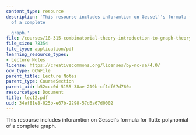 ```yaml
---
content_type: resource
description: 'This resourse includes inforamtion on Gessel''s formula for Tutte polynomial
  of a complete

  graph.'
file: /courses/18-315-combinatorial-theory-introduction-to-graph-theory-extremal-and-enumerative-combinatorics-spring-2005/34ef81e8025be67b229857d6a67d0002_lec12.pdf
file_size: 78354
file_type: application/pdf
learning_resource_types:
- Lecture Notes
license: https://creativecommons.org/licenses/by-nc-sa/4.0/
ocw_type: OCWFile
parent_title: Lecture Notes
parent_type: CourseSection
parent_uid: b52ccc0d-5155-38ae-219b-cf1df67d760a
resourcetype: Document
title: lec12.pdf
uid: 34ef81e8-025b-e67b-2298-57d6a67d0002
---
```

This resourse includes inforamtion on Gessel's formula for Tutte polynomial of a complete
graph.